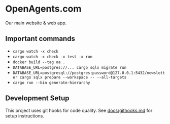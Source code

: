 # OpenAgents.com

Our main website & web app.

## Important commands

- `cargo watch -x check`
- `cargo watch -x check -x test -x run`
- `docker build --tag oa .`
- `DATABASE_URL=postgres://... cargo sqlx migrate run`
- `DATABASE_URL=postgresql://postgres:password@127.0.0.1:5432/newsletter cargo sqlx prepare --workspace -- --all-targets`
- `cargo run --bin generate-hierarchy`

## Development Setup

This project uses git hooks for code quality. See [docs/githooks.md](docs/githooks.md) for setup instructions.
